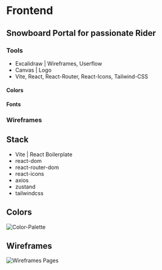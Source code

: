 # Frontend

## Snowboard Portal for passionate Rider

### Tools
- Excalidraw | Wireframes, Userflow
- Canvas | Logo
- Vite, React, React-Router, React-Icons, Tailwind-CSS

#### Colors


#### Fonts

### Wireframes

## Stack
+ Vite | React Boilerplate
+ react-dom
+ react-router-dom
+ react-icons
+ axios
+ zustand
+ tailwindcss

## Colors

![Color-Palette](/cool-borders/src/assets/color-palette.png "Color-Palette Pages")


## Wireframes

![Wireframes Pages](/cool-borders/src/assets/boardergram-wireframes.png "Wireframes Pages")